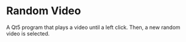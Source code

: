 # Random Video
A Qt5 program that plays a video until a left click. Then, a new random video is selected.
